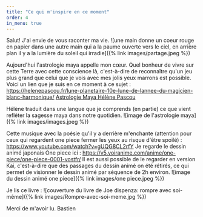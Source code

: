 ```yaml
---
title: "Ce qui m'inspire en ce moment"
order: 4
in_menu: true
---
```

Salut!
J'ai envie de vous raconter ma vie.
![une main donne un coeur rouge en papier dans une autre main qui a la paume ouverte vers le ciel, en arrière plan il y a la lumière du soleil qui irradie]({% link images/partage.jpeg %})

Aujourd'hui l'astrologie maya appelle mon cœur.
Quel bonheur de vivre sur cette Terre avec cette conscience là, c'est-à-dire de reconnaître qu'un jeu plus grand que celui que je vois avec mes jolis yeux marrons est possible. 
Voici un lien que je suis en ce moment à ce sujet : 
https://helenepascou.fr/lune-planetaire-10e-lune-de-lannee-du-magicien-blanc-harmonique/
<a href="https://helenepascou.fr/lune-planetaire-10e-lune-de-lannee-du-magicien-blanc-harmonique/">Astrologie Maya Hélène Pascou</a>

Hélène traduit dans une langue que je comprends (en partie) ce que vient refléter la sagesse maya dans notre quotidien.
![image de l'astrologie maya]({% link images/images.jpeg %})

Cette musique avec la poésie qu'il y a derrière m'enchante (attention pour ceux qui regardent one piece fermer les yeux au risque d'être spoilé) : 
https://www.youtube.com/watch?v=gUQG8CL2rfY
Je regarde le dessin animé japonais One piece ici :
https://v5.voiranime.com/anime/one-piece/one-piece-0001-vostfr/
Il est aussi possible de le regarder en version Kai, c'est-à-dire que des passages du dessin animé on été rétirés, ce qui permet de visionner le dessin animé par séquence de 2h environ.
![image du dessin animé one piece]({% link images/one piece.jpeg %})

Je lis ce livre : 
![couverture du livre de Joe dispenza: rompre avec soi-même]({% link images/Rompre-avec-soi-meme.jpg %})

Merci de m'avoir lu.
Bastien 
